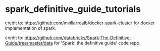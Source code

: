 # spark_definitive_guide_tutorials

credit to: https://github.com/mvillarrealb/docker-spark-cluster for docker implementation of spark.

credit to: https://github.com/databricks/Spark-The-Definitive-Guide/tree/master/data for 'Spark: the definitive guide' code repo.
